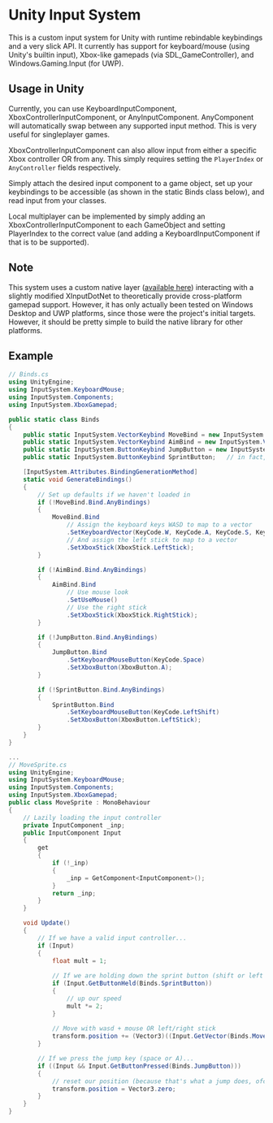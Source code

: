 # Unity Input System

This is a custom input system for Unity with runtime rebindable keybindings and a very slick API.  It currently has support for keyboard/mouse (using Unity's builtin input), Xbox-like gamepads (via SDL_GameController), and Windows.Gaming.Input (for UWP).

## Usage in Unity
Currently, you can use KeyboardInputComponent, XboxControllerInputComponent, or AnyInputComponent.  AnyComponent will automatically swap between any supported input method.  This is very useful for singleplayer games.

XboxControllerInputComponent can also allow input from either a specific Xbox controller OR from any.  This simply requires setting the `PlayerIndex` or `AnyController` fields respectively.

Simply attach the desired input component to a game object, set up your keybindings to be accessible (as shown in the static Binds class below), and read input from your classes.

Local multiplayer can be implemented by simply adding an XboxControllerInputComponent to each GameObject and setting PlayerIndex to the correct value (and adding a KeyboardInputComponent if that is to be supported).

## Note
This system uses a custom native layer ([available here](https://github.com/shadowndacorner/UnityInputSystemNative)) interacting with a slightly modified XInputDotNet to theoretically provide cross-platform gamepad support.  However, it has only actually been tested on Windows Desktop and UWP platforms, since those were the project's initial targets.  However, it should be pretty simple to build the native library for other platforms.

## Example
```c#
// Binds.cs
using UnityEngine;
using InputSystem.KeyboardMouse;
using InputSystem.Components;
using InputSystem.XboxGamepad;

public static class Binds
{
    public static InputSystem.VectorKeybind MoveBind = new InputSystem.VectorKeybind("move", "This Is A Pretty Name", "Here you can describe what the key will do");
    public static InputSystem.VectorKeybind AimBind = new InputSystem.VectorKeybind("aim"); // above params aren't necessary
    public static InputSystem.ButtonKeybind JumpButton = new InputSystem.ButtonKeybind("jump");
    public static InputSystem.ButtonKeybind SprintButton;   // in fact, you don't have to assign a string ID if you don't want to

    [InputSystem.Attributes.BindingGenerationMethod]
    static void GenerateBindings()
    {
        // Set up defaults if we haven't loaded in
        if (!MoveBind.Bind.AnyBindings)
        {
            MoveBind.Bind
                // Assign the keyboard keys WASD to map to a vector
                .SetKeyboardVector(KeyCode.W, KeyCode.A, KeyCode.S, KeyCode.D)
                // And assign the left stick to map to a vector
                .SetXboxStick(XboxStick.LeftStick);
        }

        if (!AimBind.Bind.AnyBindings)
        {
            AimBind.Bind
                // Use mouse look
                .SetUseMouse()
                // Use the right stick
                .SetXboxStick(XboxStick.RightStick);
        }

        if (!JumpButton.Bind.AnyBindings)
        {
            JumpButton.Bind
                .SetKeyboardMouseButton(KeyCode.Space)
                .SetXboxButton(XboxButton.A);
        }

        if (!SprintButton.Bind.AnyBindings)
        {
            SprintButton.Bind
                .SetKeyboardMouseButton(KeyCode.LeftShift)
                .SetXboxButton(XboxButton.LeftStick);
        }
    }
}

...
// MoveSprite.cs
using UnityEngine;
using InputSystem.KeyboardMouse;
using InputSystem.Components;
using InputSystem.XboxGamepad;
public class MoveSprite : MonoBehaviour
{
    // Lazily loading the input controller
    private InputComponent _inp;
    public InputComponent Input
    {
        get
        {
            if (!_inp)
            {
                _inp = GetComponent<InputComponent>();
            }
            return _inp;
        }
    }

    void Update()
    {
        // If we have a valid input controller...
        if (Input)
        {
            float mult = 1;
            
            // If we are holding down the sprint button (shift or left stick by default)
            if (Input.GetButtonHeld(Binds.SprintButton))
            {
                // up our speed
                mult *= 2;
            }
            
            // Move with wasd + mouse OR left/right stick
            transform.position += (Vector3)((Input.GetVector(Binds.MoveBind) + Input.GetVector(Binds.AimBind)) * Time.deltaTime) * mult;
        }

        // If we press the jump key (space or A)...
        if ((Input && Input.GetButtonPressed(Binds.JumpButton)))
        {
            // reset our position (because that's what a jump does, ofc)
            transform.position = Vector3.zero;
        }
    }
}
```